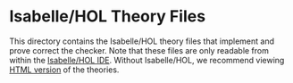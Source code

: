 # Isabelle/HOL Theory Files

This directory contains the Isabelle/HOL theory files that implement and prove correct the checker.
Note that these files are only readable from within the [Isabelle/HOL IDE](https://isabelle.in.tum.de).
Without Isabelle/HOL, we recommend viewing [HTML version](https://lammich.github.io/lrat_isa/Unsorted/lrat_isa) of the theories.
